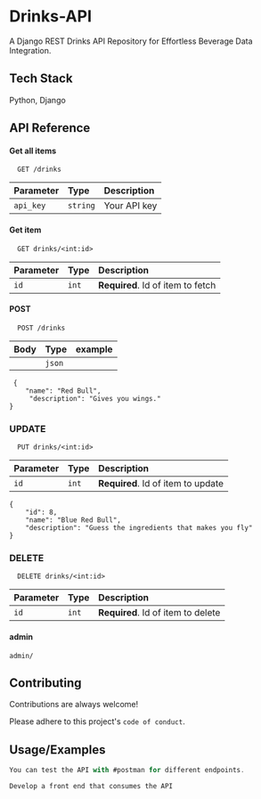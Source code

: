 
#  Drinks-API

A Django REST Drinks API Repository for Effortless Beverage Data Integration.
## Tech Stack

Python,
Django


## API Reference

#### Get all items

```http
  GET /drinks
```

| Parameter | Type     | Description                |
| :-------- | :------- | :------------------------- |
| `api_key` | `string` |  Your API key |

#### Get item

```http
  GET drinks/<int:id>
```

| Parameter | Type     | Description                       |
| :-------- | :------- | :-------------------------------- |
| `id`      | `int` | **Required**. Id of item to fetch |

#### POST

```http
  POST /drinks
```

| Body | Type     |     example           |
| :-------- | :------- | :------------------------- |
| ` ` | `json` |

```
 {
    "name": "Red Bull",
     "description": "Gives you wings."
} 
```
### UPDATE
```http
  PUT drinks/<int:id>
```

| Parameter | Type     | Description                       |
| :-------- | :------- | :-------------------------------- |
| `id`      | `int` | **Required**. Id of item to update |

```
{
    "id": 8,
    "name": "Blue Red Bull",
    "description": "Guess the ingredients that makes you fly"
}
```
### DELETE
```http
  DELETE drinks/<int:id>
```

| Parameter | Type     | Description                       |
| :-------- | :------- | :-------------------------------- |
| `id`      | `int` | **Required**. Id of item to delete |


#### admin
```http
admin/
```



## Contributing

Contributions are always welcome!


Please adhere to this project's `code of conduct`.


## Usage/Examples

```javascript
You can test the API with #postman for different endpoints.

Develop a front end that consumes the API

```


